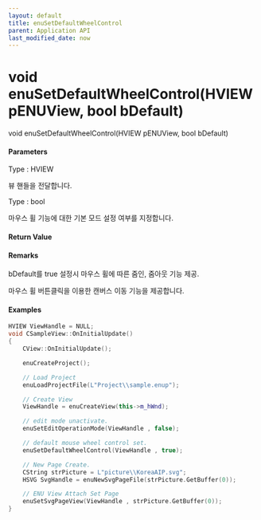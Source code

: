 ```yaml
---
layout: default
title: enuSetDefaultWheelControl
parent: Application API
last_modified_date: now
---
```

# void enuSetDefaultWheelControl\(HVIEW pENUView, bool bDefault\)

void enuSetDefaultWheelControl\(HVIEW pENUView, bool bDefault\)

#### Parameters

Type : HVIEW

뷰 핸들을 전달합니다.

Type : bool

마우스 휠 기능에 대한 기본 모드 설정 여부를 지정합니다.

#### Return Value

#### Remarks

bDefault를 true 설정시 마우스 휠에 따른 줌인, 줌아웃 기능 제공.

마우스 휠 버튼클릭을 이용한 캔버스 이동 기능을 제공합니다.

#### Examples

```cpp
HVIEW ViewHandle = NULL; 
void CSampleView::OnInitialUpdate() 
{ 
    CView::OnInitialUpdate(); 

    enuCreateProject(); 

    // Load Project
    enuLoadProjectFile(L"Project\\sample.enup"); 

    // Create View
    ViewHandle = enuCreateView(this->m_hWnd); 

    // edit mode unactivate.
    enuSetEditOperationMode(ViewHandle , false);

    // default mouse wheel control set.
    enuSetDefaultWheelControl(ViewHandle , true);

    // New Page Create. 
    CString strPicture = L"picture\\KoreaAIP.svg"; 
    HSVG SvgHandle = enuNewSvgPageFile(strPicture.GetBuffer(0)); 

    // ENU View Attach Set Page 
    enuSetSvgPageView(ViewHandle , strPicture.GetBuffer(0)); 
}
```



